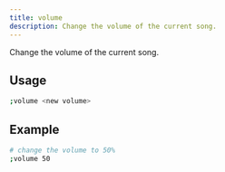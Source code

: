 ```yaml
---
title: volume
description: Change the volume of the current song.
---
```


Change the volume of the current song.

## Usage

```sh
;volume <new volume>
```

## Example

```sh
# change the volume to 50%
;volume 50
```
